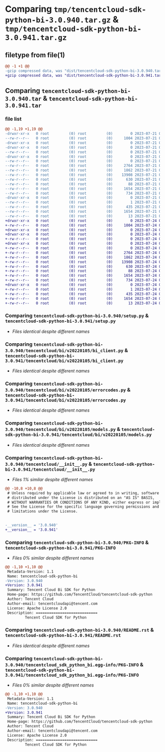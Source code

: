 # Comparing `tmp/tencentcloud-sdk-python-bi-3.0.940.tar.gz` & `tmp/tencentcloud-sdk-python-bi-3.0.941.tar.gz`

## filetype from file(1)

```diff
@@ -1 +1 @@
-gzip compressed data, was "dist/tencentcloud-sdk-python-bi-3.0.940.tar", last modified: Fri Jul 21 00:22:51 2023, max compression
+gzip compressed data, was "dist/tencentcloud-sdk-python-bi-3.0.941.tar", last modified: Mon Jul 24 00:19:44 2023, max compression
```

## Comparing `tencentcloud-sdk-python-bi-3.0.940.tar` & `tencentcloud-sdk-python-bi-3.0.941.tar`

### file list

```diff
@@ -1,19 +1,19 @@
-drwxr-xr-x   0 root         (0) root         (0)        0 2023-07-21 00:22:51.000000 tencentcloud-sdk-python-bi-3.0.940/
--rw-r--r--   0 root         (0) root         (0)     1004 2023-07-21 00:22:51.000000 tencentcloud-sdk-python-bi-3.0.940/setup.py
-drwxr-xr-x   0 root         (0) root         (0)        0 2023-07-21 00:22:51.000000 tencentcloud-sdk-python-bi-3.0.940/tencentcloud/
-drwxr-xr-x   0 root         (0) root         (0)        0 2023-07-21 00:22:51.000000 tencentcloud-sdk-python-bi-3.0.940/tencentcloud/bi/
--rw-r--r--   0 root         (0) root         (0)        0 2023-07-21 00:22:51.000000 tencentcloud-sdk-python-bi-3.0.940/tencentcloud/bi/__init__.py
-drwxr-xr-x   0 root         (0) root         (0)        0 2023-07-21 00:22:51.000000 tencentcloud-sdk-python-bi-3.0.940/tencentcloud/bi/v20220105/
--rw-r--r--   0 root         (0) root         (0)        0 2023-07-21 00:22:51.000000 tencentcloud-sdk-python-bi-3.0.940/tencentcloud/bi/v20220105/__init__.py
--rw-r--r--   0 root         (0) root         (0)     2764 2023-07-21 00:22:51.000000 tencentcloud-sdk-python-bi-3.0.940/tencentcloud/bi/v20220105/bi_client.py
--rw-r--r--   0 root         (0) root         (0)     1862 2023-07-21 00:22:51.000000 tencentcloud-sdk-python-bi-3.0.940/tencentcloud/bi/v20220105/errorcodes.py
--rw-r--r--   0 root         (0) root         (0)    13908 2023-07-21 00:22:51.000000 tencentcloud-sdk-python-bi-3.0.940/tencentcloud/bi/v20220105/models.py
--rw-r--r--   0 root         (0) root         (0)      630 2023-07-21 00:22:51.000000 tencentcloud-sdk-python-bi-3.0.940/tencentcloud/__init__.py
--rw-r--r--   0 root         (0) root         (0)       88 2023-07-21 00:22:51.000000 tencentcloud-sdk-python-bi-3.0.940/setup.cfg
--rw-r--r--   0 root         (0) root         (0)     1654 2023-07-21 00:22:51.000000 tencentcloud-sdk-python-bi-3.0.940/PKG-INFO
--rw-r--r--   0 root         (0) root         (0)      734 2023-07-21 00:22:51.000000 tencentcloud-sdk-python-bi-3.0.940/README.rst
-drwxr-xr-x   0 root         (0) root         (0)        0 2023-07-21 00:22:51.000000 tencentcloud-sdk-python-bi-3.0.940/tencentcloud_sdk_python_bi.egg-info/
--rw-r--r--   0 root         (0) root         (0)        1 2023-07-21 00:22:51.000000 tencentcloud-sdk-python-bi-3.0.940/tencentcloud_sdk_python_bi.egg-info/dependency_links.txt
--rw-r--r--   0 root         (0) root         (0)      435 2023-07-21 00:22:51.000000 tencentcloud-sdk-python-bi-3.0.940/tencentcloud_sdk_python_bi.egg-info/SOURCES.txt
--rw-r--r--   0 root         (0) root         (0)     1654 2023-07-21 00:22:51.000000 tencentcloud-sdk-python-bi-3.0.940/tencentcloud_sdk_python_bi.egg-info/PKG-INFO
--rw-r--r--   0 root         (0) root         (0)       13 2023-07-21 00:22:51.000000 tencentcloud-sdk-python-bi-3.0.940/tencentcloud_sdk_python_bi.egg-info/top_level.txt
+drwxr-xr-x   0 root         (0) root         (0)        0 2023-07-24 00:19:44.000000 tencentcloud-sdk-python-bi-3.0.941/
+-rw-r--r--   0 root         (0) root         (0)     1004 2023-07-24 00:19:44.000000 tencentcloud-sdk-python-bi-3.0.941/setup.py
+drwxr-xr-x   0 root         (0) root         (0)        0 2023-07-24 00:19:44.000000 tencentcloud-sdk-python-bi-3.0.941/tencentcloud/
+drwxr-xr-x   0 root         (0) root         (0)        0 2023-07-24 00:19:44.000000 tencentcloud-sdk-python-bi-3.0.941/tencentcloud/bi/
+-rw-r--r--   0 root         (0) root         (0)        0 2023-07-24 00:19:44.000000 tencentcloud-sdk-python-bi-3.0.941/tencentcloud/bi/__init__.py
+drwxr-xr-x   0 root         (0) root         (0)        0 2023-07-24 00:19:44.000000 tencentcloud-sdk-python-bi-3.0.941/tencentcloud/bi/v20220105/
+-rw-r--r--   0 root         (0) root         (0)        0 2023-07-24 00:19:44.000000 tencentcloud-sdk-python-bi-3.0.941/tencentcloud/bi/v20220105/__init__.py
+-rw-r--r--   0 root         (0) root         (0)     2764 2023-07-24 00:19:44.000000 tencentcloud-sdk-python-bi-3.0.941/tencentcloud/bi/v20220105/bi_client.py
+-rw-r--r--   0 root         (0) root         (0)     1862 2023-07-24 00:19:44.000000 tencentcloud-sdk-python-bi-3.0.941/tencentcloud/bi/v20220105/errorcodes.py
+-rw-r--r--   0 root         (0) root         (0)    13908 2023-07-24 00:19:44.000000 tencentcloud-sdk-python-bi-3.0.941/tencentcloud/bi/v20220105/models.py
+-rw-r--r--   0 root         (0) root         (0)      630 2023-07-24 00:19:44.000000 tencentcloud-sdk-python-bi-3.0.941/tencentcloud/__init__.py
+-rw-r--r--   0 root         (0) root         (0)       88 2023-07-24 00:19:44.000000 tencentcloud-sdk-python-bi-3.0.941/setup.cfg
+-rw-r--r--   0 root         (0) root         (0)     1654 2023-07-24 00:19:44.000000 tencentcloud-sdk-python-bi-3.0.941/PKG-INFO
+-rw-r--r--   0 root         (0) root         (0)      734 2023-07-24 00:19:44.000000 tencentcloud-sdk-python-bi-3.0.941/README.rst
+drwxr-xr-x   0 root         (0) root         (0)        0 2023-07-24 00:19:44.000000 tencentcloud-sdk-python-bi-3.0.941/tencentcloud_sdk_python_bi.egg-info/
+-rw-r--r--   0 root         (0) root         (0)        1 2023-07-24 00:19:44.000000 tencentcloud-sdk-python-bi-3.0.941/tencentcloud_sdk_python_bi.egg-info/dependency_links.txt
+-rw-r--r--   0 root         (0) root         (0)      435 2023-07-24 00:19:44.000000 tencentcloud-sdk-python-bi-3.0.941/tencentcloud_sdk_python_bi.egg-info/SOURCES.txt
+-rw-r--r--   0 root         (0) root         (0)     1654 2023-07-24 00:19:44.000000 tencentcloud-sdk-python-bi-3.0.941/tencentcloud_sdk_python_bi.egg-info/PKG-INFO
+-rw-r--r--   0 root         (0) root         (0)       13 2023-07-24 00:19:44.000000 tencentcloud-sdk-python-bi-3.0.941/tencentcloud_sdk_python_bi.egg-info/top_level.txt
```

### Comparing `tencentcloud-sdk-python-bi-3.0.940/setup.py` & `tencentcloud-sdk-python-bi-3.0.941/setup.py`

 * *Files identical despite different names*

### Comparing `tencentcloud-sdk-python-bi-3.0.940/tencentcloud/bi/v20220105/bi_client.py` & `tencentcloud-sdk-python-bi-3.0.941/tencentcloud/bi/v20220105/bi_client.py`

 * *Files identical despite different names*

### Comparing `tencentcloud-sdk-python-bi-3.0.940/tencentcloud/bi/v20220105/errorcodes.py` & `tencentcloud-sdk-python-bi-3.0.941/tencentcloud/bi/v20220105/errorcodes.py`

 * *Files identical despite different names*

### Comparing `tencentcloud-sdk-python-bi-3.0.940/tencentcloud/bi/v20220105/models.py` & `tencentcloud-sdk-python-bi-3.0.941/tencentcloud/bi/v20220105/models.py`

 * *Files identical despite different names*

### Comparing `tencentcloud-sdk-python-bi-3.0.940/tencentcloud/__init__.py` & `tencentcloud-sdk-python-bi-3.0.941/tencentcloud/__init__.py`

 * *Files 1% similar despite different names*

```diff
@@ -10,8 +10,8 @@
 # Unless required by applicable law or agreed to in writing, software
 # distributed under the License is distributed on an "AS IS" BASIS,
 # WITHOUT WARRANTIES OR CONDITIONS OF ANY KIND, either express or implied.
 # See the License for the specific language governing permissions and
 # limitations under the License.
 
 
-__version__ = '3.0.940'
+__version__ = '3.0.941'
```

### Comparing `tencentcloud-sdk-python-bi-3.0.940/PKG-INFO` & `tencentcloud-sdk-python-bi-3.0.941/PKG-INFO`

 * *Files 0% similar despite different names*

```diff
@@ -1,10 +1,10 @@
 Metadata-Version: 1.1
 Name: tencentcloud-sdk-python-bi
-Version: 3.0.940
+Version: 3.0.941
 Summary: Tencent Cloud Bi SDK for Python
 Home-page: https://github.com/TencentCloud/tencentcloud-sdk-python
 Author: Tencent Cloud
 Author-email: tencentcloudapi@tencent.com
 License: Apache License 2.0
 Description: ============================
         Tencent Cloud SDK for Python
```

### Comparing `tencentcloud-sdk-python-bi-3.0.940/README.rst` & `tencentcloud-sdk-python-bi-3.0.941/README.rst`

 * *Files identical despite different names*

### Comparing `tencentcloud-sdk-python-bi-3.0.940/tencentcloud_sdk_python_bi.egg-info/PKG-INFO` & `tencentcloud-sdk-python-bi-3.0.941/tencentcloud_sdk_python_bi.egg-info/PKG-INFO`

 * *Files 0% similar despite different names*

```diff
@@ -1,10 +1,10 @@
 Metadata-Version: 1.1
 Name: tencentcloud-sdk-python-bi
-Version: 3.0.940
+Version: 3.0.941
 Summary: Tencent Cloud Bi SDK for Python
 Home-page: https://github.com/TencentCloud/tencentcloud-sdk-python
 Author: Tencent Cloud
 Author-email: tencentcloudapi@tencent.com
 License: Apache License 2.0
 Description: ============================
         Tencent Cloud SDK for Python
```

